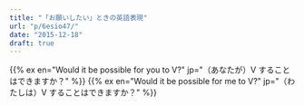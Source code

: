 ```yaml
---
title: "「お願いしたい」ときの英語表現"
url: "p/6esio47/"
date: "2015-12-18"
draft: true
---
```


{{% ex en="Would it be possible for you to V?" jp="（あなたが）V することはできますか？" %}}
{{% ex en="Would it be possible for me to V?" jp="（わたしは）V することはできますか？" %}}

